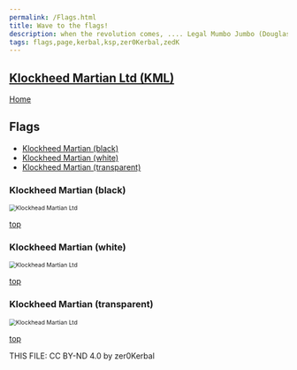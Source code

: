 ```yaml
---
permalink: /Flags.html
title: Wave to the flags!
description: when the revolution comes, .... Legal Mumbo Jumbo (Douglas Adams)
tags: flags,page,kerbal,ksp,zer0Kerbal,zedK
---
```

<!--
Flags.md v1.0.0.0
Klockheed Martian Ltd (KML)
created: 04 May 2023
updated: 

TEMPLATE: Flags.md v1.0.0.0
created: 24 Apr 2023
updated: 

THIS FILE: CC BY-ND 4.0 by zer0Kerbal -->

<script src="https://kit.fontawesome.com/0ea5493613.js" crossorigin="anonymous"></script>
<i class="fa fa-gear fa-spin fa-3x" style="color: firebrick"></i>

## [Klockheed Martian Ltd (KML)][mod]

[Home](./index.md)

## Flags

<!-- no toc -->
* [Klockheed Martian (black)](#klockheed-martian-black)
* [Klockheed Martian (white)](#klockheed-martian-white)
* [Klockheed Martian (transparent)](#klockheed-martian-transparent)

### Klockheed Martian (black)

 <img src="https://raw.githubusercontent.com/zer0Kerbal/KlockheedMartianLtd/master/docs/Flags/KlockheadMartianLtd-white.png" alt="Klockhead Martian Ltd" style="zoom:75%;" />

[top](#flags)

### Klockheed Martian (white)

 <img src="https://raw.githubusercontent.com/zer0Kerbal/KlockheedMartianLtd/master/docs/Flags/KlockheadMartianLtd.png" alt="Klockhead Martian Ltd" style="zoom:75%;" />

[top](#flags)

### Klockheed Martian (transparent)

 <img src="https://raw.githubusercontent.com/zer0Kerbal/KlockheedMartianLtd/master/docs/Flags/KlockheadMartianLtd-trans.png" alt="Klockhead Martian Ltd" style="zoom:75%;" />

[top](#flags)

THIS FILE: CC BY-ND 4.0 by zer0Kerbal

[mod]: https://www.curseforge.com/kerbal/ksp-mods/KlockheedMartianLtd "Klockheed Martian Ltd (KML)"